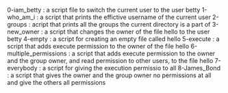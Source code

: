 0-iam_betty : a script file to switch the current user to the user betty
1-who_am_i : a script that prints the effictive username of the current user
2-groups : acript that prints all the groups the current directory is a part of
3-new_owner : a script that changes the owner of the file hello to the user betty
4-empty : a script for creating an empty file called hello
5-execute : a script that adds execute permission to the owner of the file hello
6-multiple_permissions : a script that adds execute permission to the owner and the group owner, and read permission to other users, to the file hello
7-everybody : a script for giving the execution permissio to all
8-James_Bond : a script that gives the owner and the group owner no permissions at all and give the others all permissions
